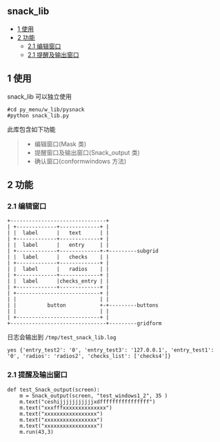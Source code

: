 ## snack_lib

<!-- vim-markdown-toc GFM -->

* [1 使用](#1-使用)
* [2 功能](#2-功能)
    * [2.1 编辑窗口](#21-编辑窗口)
    * [2.1 提醒及输出窗口](#21-提醒及输出窗口)

<!-- vim-markdown-toc -->

## 1 使用

snack_lib 可以独立使用

```
#cd py_menu/w_lib/pysnack
#python snack_lib.py
```

此库包含如下功能

> * 编辑窗口(Mask 类)
> * 提醒窗口及输出窗口(Snack_output 类)
> * 确认窗口(conformwindows 方法)

## 2 功能

### 2.1 编辑窗口
```
+-------------------------------+
| +-------------+-------------+ |
| |  label      |   text      | |
| +-------------+-------------+ |
| |  label      |   entry     | |
| +-------------+-------------+-+---------subgrid
| |  label      |   checks    | |
| +-------------+-------------+ |
| |  label      |   radios    | |
| +-------------+-------------+ |
| |  label      |checks_entry | |
| +-------------+-------------+ |
| +---------------------------+ |
| |                           | |
| |          button           +-+---------buttons
| |                           | |
| +---------------------------+ |
+-------------------------------+---------gridform
```

日志会输出到 `/tmp/test_snack_lib.log`
```
yes {'entry_test2': '0', 'entry_test3': '127.0.0.1', 'entry_test1': '0', 'radios': 'radios2', 'checks_list': ['checks4']}
```
### 2.1 提醒及输出窗口

```
def test_Snack_output(screen):
    m = Snack_output(screen, "test_windows1_2", 35 )
    m.text("ceshijjjjjjjjjjjxdffffffffffffffff")
    m.text("xxxfffxxxxxxxxxxxxxx")
    m.text("xxxxxxxxxxxxxxxxx")
    m.text("xxxxxxxxxxxxxxxxx")
    m.text("xxxxxxxxxxxxxxxxx")
    m.run(43,3)
```

